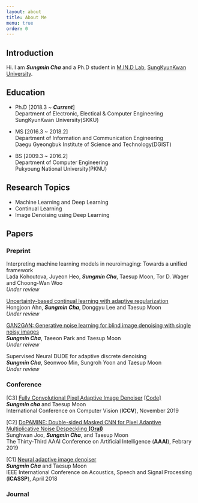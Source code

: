 ```yaml
---
layout: about
title: About Me
menu: true
order: 0
---
```


## Introduction

Hi. I am ***Sungmin Cha*** and a Ph.D student in [M.IN.D Lab](https://mindlab-skku.github.io), [SungKyunKwan University](http://skku.edu).

## Education

- Ph.D [2018.3 ~ ***Current***]  
Department of Electronic, Electical & Computer Engineering  
SungKyunKwan University(SKKU)

- MS [2016.3 ~ 2018.2]  
Department of Information and Communication Engineering  
Daegu Gyeongbuk Institute of Science and Technology(DGIST)

- BS [2009.3 ~ 2016.2]  
Department of Computer Engineering  
Pukyoung National University(PKNU)

## Research Topics

- Machine Learning and Deep Learning
- Continual Learning
- Image Denoising using Deep Learning


## Papers

### Preprint

Interpreting machine learning models in neuroimaging: Towards a unified framework  
Lada Kohoutova, Juyeon Heo, ***Sungmin Cha***, Taesup Moon, Tor D. Wager and Choong-Wan Woo  
*Under review*  

[Uncertainty-based continual learning with adaptive regularization](https://arxiv.org/abs/1905.11614)  
Hongjoon Ahn, ***Sungmin Cha***, Donggyu Lee and Taesup Moon  
*Under review*  

[GAN2GAN: Generative noise learning for blind image denoising with single noisy images](https://arxiv.org/abs/1905.10488)  
***Sungmin Cha***, Taeeon Park and Taesup Moon  
*Under reivew*  

Supervised Neural DUDE for adaptive discrete denoising  
***Sungmin Cha***, Seonwoo Min, Sungroh Yoon and Taesup Moon  
*Under review*  


### Conference
[C3] [Fully Convolutional Pixel Adaptive Image Denoiser](https://arxiv.org/abs/1807.07569) [[Code]](https://github.com/csm9493/FC-AIDE-Keras)  
***Sungmin cha*** and Taesup Moon  
International Conference on Computer Vision (**ICCV**), November 2019  

[C2] [DoPAMINE: Double-sided Masked CNN for Pixel Adaptive Multiplicative Noise Despeckling **(Oral)**](https://arxiv.org/abs/1902.02530)  
Sunghwan Joo, ***Sungmin Cha***, and Taesup Moon  
The Thirty-Third AAAI Conference on Artificial Intelligence (**AAAI**), Febrary 2019  

[C1] [Neural adaptive image denoiser](http://115.145.145.158/files/Conference/icassp_aide.pdf)  
***Sungmin Cha*** and Taesup Moon  
IEEE International Conference on Acoustics, Speech and Signal Processing (**ICASSP**), April 2018 



### Journal

